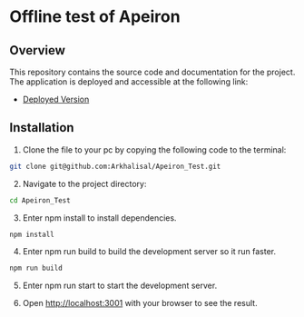 # Offline test of Apeiron

## Overview

This repository contains the source code and documentation for the project. The application is deployed and accessible at the following link:

- [Deployed Version](https://apeiron-test-fawn.vercel.app/)

## Installation

1. Clone the file to your pc by copying the following code to the terminal:

```bash
git clone git@github.com:Arkhalisal/Apeiron_Test.git
```

2. Navigate to the project directory:

```bash
cd Apeiron_Test
```

3. Enter npm install to install dependencies.

```bash
npm install
```

4. Enter npm run build to build the development server so it run faster.

```bash
npm run build
```

5. Enter npm run start to start the development server.

6. Open [http://localhost:3001](http://localhost:3001) with your browser to see the result.
